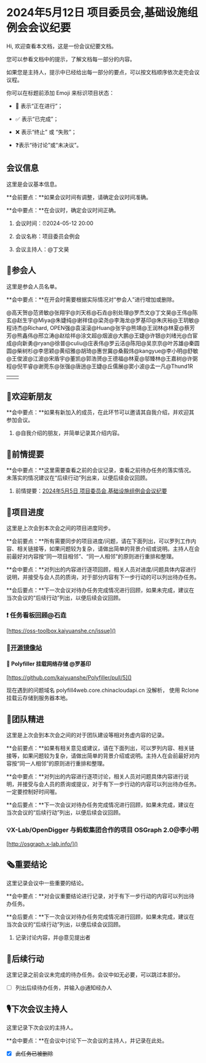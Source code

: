 # 2024年5月12日 项目委员会,基础设施组例会会议纪要

<div class="callout">

Hi, 欢迎查看本文档，这是一份会议纪要文档。

您可以参看文档中的提示，了解文档每一部分的内容。

如果您是主持人，提示中已经给出每一部分的要点，可以按文档顺序依次走完会议议程。



你可以在标题前添加 Emoji 来标识项目状态：

- 🚧 表示“正在进行”；

- ✅ 表示“已完成”；

- ❌ 表示“终止” 或 “失败”；

- ❓表示“待讨论”或“未决议”。

</div>

## 会议信息

<div class="callout">

这里是会议基本信息。

**会前要点：**如果会议时间有调整，请确定会议时间准确。

**会中要点：**在会议时，确定会议时间正确。

</div>

1. 会议时间：⏰2024-05-12 20:00

2. 会议名称：项目委员会例会

3. 会议主持人：@丁文昊

## 👤参会人

<div class="callout">

这里是参会人员名单。

**会中要点：**在开会时需要根据实际情况对“参会人”进行增加或删除。

</div>

@高天贺@范贤敏@张翔宇@刘天栋@石垚@别处理@罗杰文@丁文昊@王伟@陈玄@赵生宇@Miya@朱婕纯@谢祥佳@梁尧@李海龙@罗基印@朱庆裕@王玥敏@程诗杰@Richard, OPEN强@袁滚滚@Huan@张宇@熊靖@王润林@林夏@蔡芳芳@熊鑫伟@邢立涛@赵绘祥@涂文超@烟波@大鹏@王婕@许银@刘绪光@白宦成@向新勇@ryan@徐普@culiu@庄表伟@罗云洁@陈阳@吴京京@叶苏雄@秦圆圆@柴树杉@李思颖@黄绍雅@胡琦@惠世冀@桑毅炜@kangyue@李小明@舒敏@王俊波@江波@宋盾宇@董凯@郭浩赟@王德福@林夏@邬臻林@王嘉树@许弼程@倪芊睿@谢莞东@张强@唐逍@王婕@丘儒展@窦小波@孟一凡@Thund1R

<table><tbody><tr>
<td>

</td>
<td>

</td>
</tr></tbody></table>

## 👏欢迎新朋友

<div class="callout">

**会中要点：**如果有新加入的成员，在此环节可以邀请其自我介绍，并欢迎其参加会议。

</div>

1. @自我介绍的朋友，并简单记录其介绍内容。



## 📄前情提要

<div class="callout">

**会中要点：**这里需要查看之前的会议记录，查看之前待办任务的落实情况。未落实的情况建议在“后续行动”列出来，以便后续会议回顾。

</div>

1. 前情提要：[2024年5月5日 项目委员会,基础设施组例会会议纪要](https://kaiyuanshe.feishu.cn/wiki/TcztwLtcRiC8eWkhoVwcd7mHnLd)



## 🚧项目进度

<div class="callout">

这里是上次会到本次会之间的项目进度同步。

**会前要点：**所有需要同步的项目进度/问题，请在下面列出，可以罗列工作内容、相关链接等，如果问题较为复杂，请做出简单的背景介绍或说明。主持人在会前最好对内容按“同一项目相邻”、“同一人相邻”的原则进行重排和整理。

**会中要点：**对列出的内容进行逐项回顾，相关人员对进度/问题具体内容进行说明，并接受与会人员的质询，对于部分内容有下一步行动的可以列出待办任务。

**会后要点：**下一次会议对待办任务完成情况进行回顾，如果未完成，建议在当次会议的“后续行动”列出，以便后续会议回顾。

</div>

### ❗ 任务看板回顾@石垚

[https://oss-toolbox.kaiyuanshe.cn/issue]()

### 🚧[开源镜像站](https://kaiyuanshe.feishu.cn/wiki/A1JSwFP0ti44QTkhGqncTQMYnDb)

#### 🚧 **Polyfiller 挂载网络存储** @罗基印 

[https://github.com/kaiyuanshe/Polyfiller/pull/5]()

现在遇到的问题域名  polyfill4web\.core\.chinacloudapi\.cn 没解析， 使用 Rclone 挂载云存储到服务器本地。

## 🤼团队精进

<div class="callout">

这里是上次会到本次会之间的对于团队建设等相对务虚内容的记录。

**会前要点：**如果有相关意见或建议，请在下面列出，可以罗列内容、相关链接等，如果问题较为复杂，请做出简单的背景介绍或说明。主持人在会前最好对内容按“同一人相邻”的原则进行重排和整理。

**会中要点：**对列出的内容进行逐项讨论，相关人员对问题具体内容进行说明，并接受与会人员的质询或提议，对于有下一步行动的内容可以列出待办任务。一定要控制好时间喔。

**会后要点：**下一次会议对待办任务完成情况进行回顾，如果未完成，建议在当次会议的“后续行动”列出，以便后续会议回顾。

</div>

### 💡X\-Lab/OpenDigger 与蚂蚁集团合作的项目 OSGraph 2\.0@李小明

[http://osgraph.x-lab.info/]()



## 🗞️重要结论

<div class="callout">

这里记录会议中一些重要的结论。

**会中要点：**对会议重要结论进行记录，对于有下一步行动的内容可以列出待办任务。

**会后要点：**下一次会议对待办任务完成情况进行回顾，如果未完成，建议在当次会议的“后续行动”列出，以便后续会议回顾。

</div>

1. 记录讨论内容，并@意见提出者



## 🤺后续行动

<div class="callout">

这里记录之前会议未完成的待办任务。会议中如无必要，可以跳过本部分。

</div>

* [ ] 列出后续待办任务，并输入@通知经办人



## 🎙️下次会议主持人

<div class="callout">

这里记录下次会议的主持人。

**会中要点：**在会议中讨论下一次会议的主持人，并记录在此处。

</div>

* [x] ~~此任务已被删除~~



